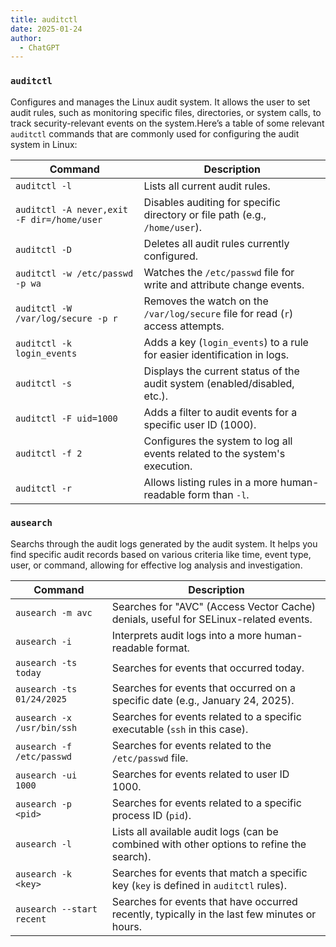 ```yaml
---
title: auditctl
date: 2025-01-24
author:
  - ChatGPT
---
```


### `auditctl`

Configures and manages the Linux audit system. It allows the user to set audit rules, such as monitoring specific files, directories, or system calls, to track security-relevant events on the system.Here’s a table of some relevant `auditctl` commands that are commonly used for configuring the audit system in Linux:

| Command                                    | Description                                                                     |
|--------------------------------------------|---------------------------------------------------------------------------------|
| `auditctl -l`                              | Lists all current audit rules.                                                  |
| `auditctl -A never,exit -F dir=/home/user` | Disables auditing for specific directory or file path (e.g., `/home/user`).     |
| `auditctl -D`                              | Deletes all audit rules currently configured.                                   |
| `auditctl -w /etc/passwd -p wa`            | Watches the `/etc/passwd` file for write and attribute change events.           |
| `auditctl -W /var/log/secure -p r`         | Removes the watch on the `/var/log/secure` file for read (`r`) access attempts. |
| `auditctl -k login_events`                 | Adds a key (`login_events`) to a rule for easier identification in logs.        |
| `auditctl -s`                              | Displays the current status of the audit system (enabled/disabled, etc.).       |
| `auditctl -F uid=1000`                     | Adds a filter to audit events for a specific user ID (1000).                    |
| `auditctl -f 2`                            | Configures the system to log all events related to the system's execution.      |
| `auditctl -r`                              | Allows listing rules in a more human-readable form than `-l`.                   |

### `ausearch`

Searchs through the audit logs generated by the audit system. It helps you find specific audit records based on various criteria like time, event type, user, or command, allowing for effective log analysis and investigation.

| Command                           | Description                                                                                          |
|-----------------------------------|------------------------------------------------------------------------------------------------------|
| `ausearch -m avc`                 | Searches for "AVC" (Access Vector Cache) denials, useful for SELinux-related events.                 |
| `ausearch -i`                     | Interprets audit logs into a more human-readable format.                                             |
| `ausearch -ts today`              | Searches for events that occurred today.                                                             |
| `ausearch -ts 01/24/2025`         | Searches for events that occurred on a specific date (e.g., January 24, 2025).                       |
| `ausearch -x /usr/bin/ssh`        | Searches for events related to a specific executable (`ssh` in this case).                           |
| `ausearch -f /etc/passwd`         | Searches for events related to the `/etc/passwd` file.                                               |
| `ausearch -ui 1000`               | Searches for events related to user ID 1000.                                                         |
| `ausearch -p <pid>`               | Searches for events related to a specific process ID (`pid`).                                        |
| `ausearch -l`                     | Lists all available audit logs (can be combined with other options to refine the search).            |
| `ausearch -k <key>`               | Searches for events that match a specific key (`key` is defined in `auditctl` rules).                |
| `ausearch --start recent`         | Searches for events that have occurred recently, typically in the last few minutes or hours.         |
